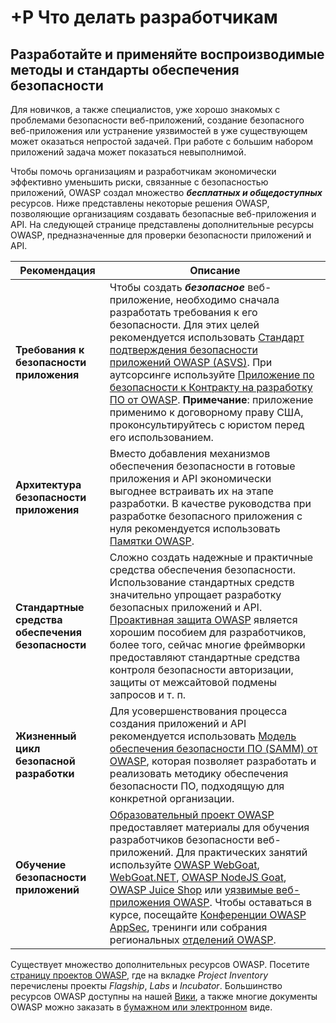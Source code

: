 # +Р Что делать разработчикам

## Разработайте и применяйте воспроизводимые методы и стандарты обеспечения безопасности

Для новичков, а также специалистов, уже хорошо знакомых с проблемами безопасности веб-приложений, создание безопасного веб-приложения или устранение уязвимостей в уже существующем может оказаться непростой задачей. При работе с большим набором приложений задача может показаться невыполнимой.

Чтобы помочь организациям и разработчикам экономически эффективно уменьшить риски, связанные с безопасностью приложений, OWASP создал множество ***бесплатных и общедоступных*** ресурсов. Ниже представлены некоторые решения OWASP, позволяющие организациям создавать безопасные веб-приложения и API. На следующей странице представлены дополнительные ресурсы OWASP, предназначенные для проверки безопасности приложений и API.

| Рекомендация | Описание |
| --- | --- |
|**Требования к безопасности приложения** | Чтобы создать ***безопасное*** веб-приложение, необходимо сначала разработать требования к его безопасности. Для этих целей рекомендуется использовать [Стандарт подтверждения безопасности приложений OWASP (ASVS)](https://owasp.org/www-project-application-security-verification-standard/). При аутсорсинге используйте [Приложение по безопасности к Контракту на разработку ПО от OWASP](https://owasp.org/www-community/OWASP_Secure_Software_Contract_Annex). **Примечание**: приложение применимо к договорному праву США, проконсультируйтесь с юристом перед его использованием. |
| **Архитектура безопасности приложения** | Вместо добавления механизмов обеспечения безопасности в готовые приложения и API экономически выгоднее встраивать их на этапе разработки. В качестве руководства при разработке безопасного приложения с нуля рекомендуется использовать [Памятки OWASP](https://cheatsheetseries.owasp.org/). | 
| **Стандартные средства обеспечения безопасности** | Сложно создать надежные и практичные средства обеспечения безопасности. Использование стандартных средств значительно упрощает разработку безопасных приложений и API.  [Проактивная защита OWASP](https://owasp.org/www-project-proactive-controls/) является хорошим пособием для разработчиков, более того, сейчас многие фреймворки предоставляют стандартные средства контроля безопасности авторизации, защиты от межсайтовой подмены запросов и т. п. |
| **Жизненный цикл безопасной разработки** | Для усовершенствования процесса создания приложений и API рекомендуется использовать [Модель обеспечения безопасности ПО (SAMM) от OWASP](https://owasp.org/www-project-samm/), которая позволяет разработать и реализовать методику обеспечения безопасности ПО, подходящую для конкретной организации. |
| **Обучение безопасности приложений** | [Образовательный проект OWASP](https://owasp.org/www-committee-education-and-training/) предоставляет материалы для обучения разработчиков безопасности веб-приложений. Для практических занятий используйте [OWASP WebGoat](https://owasp.org/www-project-webgoat/), [WebGoat.NET](https://github.com/jerryhoff/WebGoat.NET),  [OWASP NodeJS Goat](https://owasp.org/www-project-node.js-goat/), [OWASP Juice Shop](https://owasp.org/www-project-juice-shop/) или [уязвимые веб-приложения OWASP](https://github.com/chuckfw/owaspbwa/). Чтобы оставаться в курсе, посещайте [Конференции OWASP AppSec](https://owasp.org/events/), тренинги или собрания региональных [отделений OWASP](https://owasp.org/chapters/). |

Существует множество дополнительных ресурсов OWASP. Посетите [страницу проектов OWASP](https://owasp.org/projects/), где на вкладке *Project Inventory* перечислены проекты *Flagship*, *Labs* и *Incubator*. Большинство ресурсов OWASP доступны на нашей [Вики](https://owasp.org/), а также многие документы OWASP можно заказать в [бумажном или электронном](https://stores.lulu.com/owasp) виде.